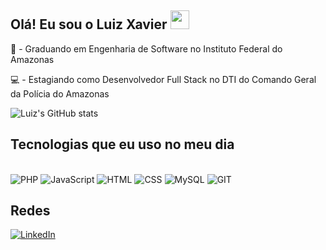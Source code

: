 ## Olá! Eu sou o Luiz Xavier  <img src="https://emojis.slackmojis.com/emojis/images/1695790936/69781/4229.gif?1695790936" width="30" />

<div>
  📖 - Graduando em Engenharia de Software no Instituto Federal do Amazonas
  
  💻 - Estagiando como Desenvolvedor Full Stack no DTI do Comando Geral da Polícia do Amazonas 
</div>

![Luiz's GitHub stats](https://github-readme-stats.vercel.app/api?username=ldiexlive&show_icons=true&theme=blue-green)

## Tecnologias que eu uso no meu dia
<div style="display: inline_block"><br/>
<img aling = "center" alt="PHP" src="https://img.shields.io/badge/PHP-777BB4?style=for-the-badge&logo=php&logoColor=white" />
<img aling = "center" alt="JavaScript" src="https://img.shields.io/badge/JavaScript-F7DF1E?style=for-the-badge&logo=javascript&logoColor=black" />
<img aling = "center" alt="HTML" src="https://img.shields.io/badge/HTML-239120?style=for-the-badge&logo=html5&logoColor=white" />
<img aling = "center" alt="CSS" src="https://img.shields.io/badge/CSS-239120?&style=for-the-badge&logo=css3&logoColor=white" />
<img aling = "center" alt="MySQL" src="https://img.shields.io/badge/MySQL-00000F?style=for-the-badge&logo=mysql&logoColor=white" />
<img aling = "center" alt="GIT" src="https://img.shields.io/badge/GIT-E44C30?style=for-the-badge&logo=git&logoColor=white" />

## Redes
</div>

[![LinkedIn](https://img.shields.io/badge/LinkedIn-0077B5?style=for-the-badge&logo=linkedin&logoColor=white)](https://www.linkedin.com/in/luiz-xavier-625159342/)
  
</div>
